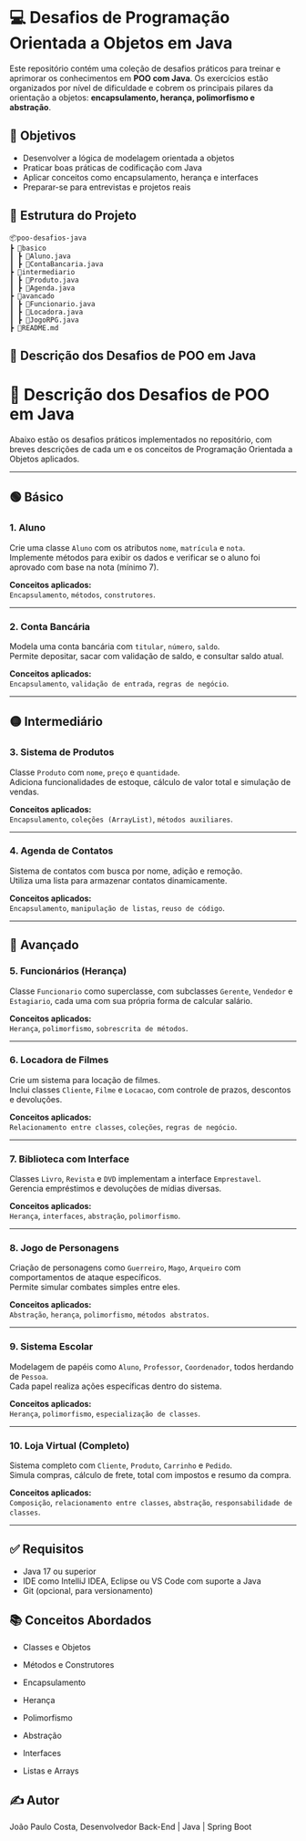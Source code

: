 # 💻 Desafios de Programação Orientada a Objetos em Java

Este repositório contém uma coleção de desafios práticos para treinar e aprimorar os conhecimentos em **POO com Java**. Os exercícios estão organizados por nível de dificuldade e cobrem os principais pilares da orientação a objetos: **encapsulamento, herança, polimorfismo e abstração**.

## 🚀 Objetivos

- Desenvolver a lógica de modelagem orientada a objetos
- Praticar boas práticas de codificação com Java
- Aplicar conceitos como encapsulamento, herança e interfaces
- Preparar-se para entrevistas e projetos reais

## 📂 Estrutura do Projeto

```
📦poo-desafios-java
┣ 📁basico
┃ ┣ 📄Aluno.java
┃ ┣ 📄ContaBancaria.java
┣ 📁intermediario
┃ ┣ 📄Produto.java
┃ ┣ 📄Agenda.java
┣ 📁avancado
┃ ┣ 📄Funcionario.java
┃ ┣ 📄Locadora.java
┃ ┣ 📄JogoRPG.java
┣ 📄README.md
```


## 🧩 Descrição dos Desafios de POO em Java
# 📘 Descrição dos Desafios de POO em Java

Abaixo estão os desafios práticos implementados no repositório, com breves descrições de cada um e os conceitos de Programação Orientada a Objetos aplicados.

---

## 🟢 Básico

### 1. Aluno
Crie uma classe `Aluno` com os atributos `nome`, `matrícula` e `nota`.  
Implemente métodos para exibir os dados e verificar se o aluno foi aprovado com base na nota (mínimo 7).

**Conceitos aplicados:**  
`Encapsulamento`, `métodos`, `construtores`.

---

### 2. Conta Bancária
Modela uma conta bancária com `titular`, `número`, `saldo`.  
Permite depositar, sacar com validação de saldo, e consultar saldo atual.

**Conceitos aplicados:**  
`Encapsulamento`, `validação de entrada`, `regras de negócio`.

---

## 🟡 Intermediário

### 3. Sistema de Produtos
Classe `Produto` com `nome`, `preço` e `quantidade`.  
Adiciona funcionalidades de estoque, cálculo de valor total e simulação de vendas.

**Conceitos aplicados:**  
`Encapsulamento`, `coleções (ArrayList)`, `métodos auxiliares`.

---

### 4. Agenda de Contatos
Sistema de contatos com busca por nome, adição e remoção.  
Utiliza uma lista para armazenar contatos dinamicamente.

**Conceitos aplicados:**  
`Encapsulamento`, `manipulação de listas`, `reuso de código`.

---

## 🔴 Avançado

### 5. Funcionários (Herança)
Classe `Funcionario` como superclasse, com subclasses `Gerente`, `Vendedor` e `Estagiario`, cada uma com sua própria forma de calcular salário.

**Conceitos aplicados:**  
`Herança`, `polimorfismo`, `sobrescrita de métodos`.

---

### 6. Locadora de Filmes
Crie um sistema para locação de filmes.  
Inclui classes `Cliente`, `Filme` e `Locacao`, com controle de prazos, descontos e devoluções.

**Conceitos aplicados:**  
`Relacionamento entre classes`, `coleções`, `regras de negócio`.

---

### 7. Biblioteca com Interface
Classes `Livro`, `Revista` e `DVD` implementam a interface `Emprestavel`.  
Gerencia empréstimos e devoluções de mídias diversas.

**Conceitos aplicados:**  
`Herança`, `interfaces`, `abstração`, `polimorfismo`.

---

### 8. Jogo de Personagens
Criação de personagens como `Guerreiro`, `Mago`, `Arqueiro` com comportamentos de ataque específicos.  
Permite simular combates simples entre eles.

**Conceitos aplicados:**  
`Abstração`, `herança`, `polimorfismo`, `métodos abstratos`.

---

### 9. Sistema Escolar
Modelagem de papéis como `Aluno`, `Professor`, `Coordenador`, todos herdando de `Pessoa`.  
Cada papel realiza ações específicas dentro do sistema.

**Conceitos aplicados:**  
`Herança`, `polimorfismo`, `especialização de classes`.

---

### 10. Loja Virtual (Completo)
Sistema completo com `Cliente`, `Produto`, `Carrinho` e `Pedido`.  
Simula compras, cálculo de frete, total com impostos e resumo da compra.

**Conceitos aplicados:**  
`Composição`, `relacionamento entre classes`, `abstração`, `responsabilidade de classes`.

---


## ✅ Requisitos

- Java 17 ou superior
- IDE como IntelliJ IDEA, Eclipse ou VS Code com suporte a Java
- Git (opcional, para versionamento)

## 📚 Conceitos Abordados

- Classes e Objetos

- Métodos e Construtores

- Encapsulamento

- Herança

- Polimorfismo

- Abstração

- Interfaces

- Listas e Arrays


## ✍️ Autor
João Paulo Costa, 
Desenvolvedor Back-End | Java | Spring Boot
